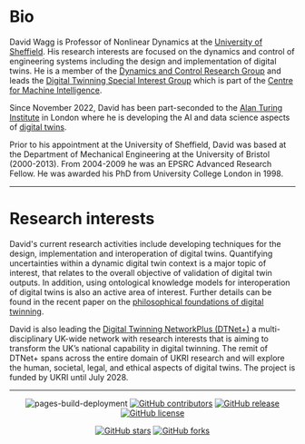 # Bio


David Wagg is Professor of Nonlinear Dynamics at the [University of Sheffield](https://www.sheffield.ac.uk/mac/people/mech-eng-academic-staff/david-wagg). His research interests are focused on the dynamics and control of engineering  systems including the design and implementation of digital twins. He is a member of the [Dynamics and Control Research Group](https://drg.ac.uk) and leads the [Digital Twinning Special Interest Group](https://www.sheffield.ac.uk/machine-intelligence/community/interest-groups/digital-twinning) which is part of the [Centre for Machine Intelligence](https://www.sheffield.ac.uk/machine-intelligence).

Since November 2022, David has been part-seconded to the [Alan Turing Institute](https://www.turing.ac.uk/) in London where he is developing the AI and data science aspects of [digital twins](https://www.turing.ac.uk/research/research-projects/tric-dt).

Prior to his appointment at the University of Sheffield, David was based at the Department of Mechanical Engineering at the University of Bristol (2000-2013). From 2004-2009 he was an EPSRC Advanced Research Fellow. He was awarded his PhD from University College London in 1998.

---

# Research interests
David's current research activities include developing techniques for the design, implementation and interoperation of digital twins. Quantifying uncertainties within a dynamic digital twin context is a major topic of interest, that relates to the overall objective of validation of digital twin outputs. In addition, using ontological knowledge models for interoperation of digital twins is also an active area of interest. Further details can be found in the recent paper on the [philosophical foundations of digital twinning](https://doi.org/10.1017/dce.2025.4).

David is also leading the [Digital Twinning NetworkPlus (DTNet+)](https://www.dtnetplus.ac.uk/) a multi-disciplinary UK-wide network with research interests that is aiming to transform the UK’s national capability in digital twinning.  The remit of DTNet+ spans across the entire domain of UKRI research and will explore the human, societal, legal, and ethical aspects of digital twins.  The project is funded by UKRI until July 2028. 

---
<div align="center">
    
![pages-build-deployment](https://github.com/academicpages/academicpages.github.io/actions/workflows/pages/pages-build-deployment/badge.svg)
[![GitHub contributors](https://img.shields.io/github/contributors/academicpages/academicpages.github.io.svg)](https://github.com/academicpages/academicpages.github.io/graphs/contributors)
[![GitHub release](https://img.shields.io/github/v/release/academicpages/academicpages.github.io)](https://github.com/academicpages/academicpages.github.io/releases/latest)
[![GitHub license](https://img.shields.io/github/license/academicpages/academicpages.github.io?color=blue)](https://github.com/academicpages/academicpages.github.io/blob/master/LICENSE)

[![GitHub stars](https://img.shields.io/github/stars/academicpages/academicpages.github.io)](https://github.com/academicpages/academicpages.github.io)
[![GitHub forks](https://img.shields.io/github/forks/academicpages/academicpages.github.io)](https://github.com/academicpages/academicpages.github.io/fork)
</div>
